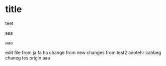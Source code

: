 # title
teet

aaa

aaa


edit file
from ja
fa
ha
change from new
changes from test2
anotehr cahbeg
chaneg tes origin aaa